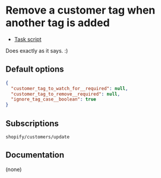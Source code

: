 # Remove a customer tag when another tag is added

* [Task script](./script.liquid)

Does exactly as it says. :)

## Default options

```json
{
  "customer_tag_to_watch_for__required": null,
  "customer_tag_to_remove__required": null,
  "ignore_tag_case__boolean": true
}
```

## Subscriptions

```liquid
shopify/customers/update
```

## Documentation

(none)
